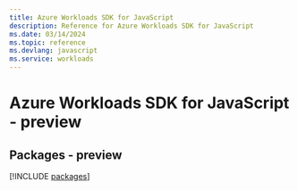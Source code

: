 ```yaml
---
title: Azure Workloads SDK for JavaScript
description: Reference for Azure Workloads SDK for JavaScript
ms.date: 03/14/2024
ms.topic: reference
ms.devlang: javascript
ms.service: workloads
---
```

# Azure Workloads SDK for JavaScript - preview
## Packages - preview
[!INCLUDE [packages](workloads-index.md)]